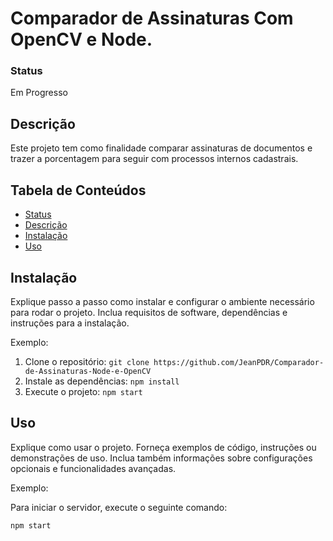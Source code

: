 # Comparador de Assinaturas Com OpenCV e Node. 

### Status 
<p>Em Progresso</p>

## Descrição
Este projeto tem como finalidade comparar assinaturas de documentos e trazer a porcentagem para seguir com processos internos cadastrais.

## Tabela de Conteúdos
- [Status](#status)
- [Descrição](#descrição)
- [Instalação](#instalação)
- [Uso](#uso)

## Instalação

Explique passo a passo como instalar e configurar o ambiente necessário para rodar o projeto. Inclua requisitos de software, dependências e instruções para a instalação.

Exemplo:

1. Clone o repositório: `git clone https://github.com/JeanPDR/Comparador-de-Assinaturas-Node-e-OpenCV`
2. Instale as dependências: `npm install`
3. Execute o projeto: `npm start`

## Uso

Explique como usar o projeto. Forneça exemplos de código, instruções ou demonstrações de uso. Inclua também informações sobre configurações opcionais e funcionalidades avançadas.

Exemplo:

Para iniciar o servidor, execute o seguinte comando:

```bash
npm start
